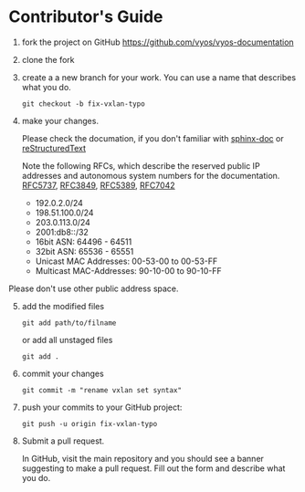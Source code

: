 # Contributor's Guide

1. fork the project on GitHub https://github.com/vyos/vyos-documentation
2. clone the fork
3. create a a new branch for your work. You can use a name that describes what you do.
    ```shell
    git checkout -b fix-vxlan-typo
    ```
4. make your changes.

   Please check the documation, if you don't familiar with [sphinx-doc](http://http://www.sphinx-doc.org) or [reStructuredText](http://www.sphinx-doc.org/en/master/usage/restructuredtext/index.html)

   Note the following RFCs, which describe the reserved public IP addresses and autonomous system numbers for the documentation. [RFC5737](https://tools.ietf.org/html/rfc5737), [RFC3849](https://tools.ietf.org/html/rfc3849), [RFC5389](https://tools.ietf.org/html/rfc5398), [RFC7042](https://tools.ietf.org/html/rfc7042)

    * 192.0.2.0/24
    * 198.51.100.0/24
    * 203.0.113.0/24
    * 2001:db8::/32
    * 16bit ASN: 64496 - 64511
    * 32bit ASN: 65536 - 65551
    * Unicast MAC Addresses: 00-53-00 to 00-53-FF
    * Multicast MAC-Addresses: 90-10-00 to 90-10-FF

 Please don't use other public address space.


5. add the modified files
    ```shell
    git add path/to/filname
    ```
    or add all unstaged files
    ```shell
    git add .
    ````
6. commit your changes
    ```shell
    git commit -m "rename vxlan set syntax"
    ```
7. push your commits to your GitHub project:

    ```shell
    git push -u origin fix-vxlan-typo
    ```
8.  Submit a pull request.

    In GitHub, visit the main repository and you should see a banner
    suggesting to make a pull request. Fill out the form and describe what you do.
